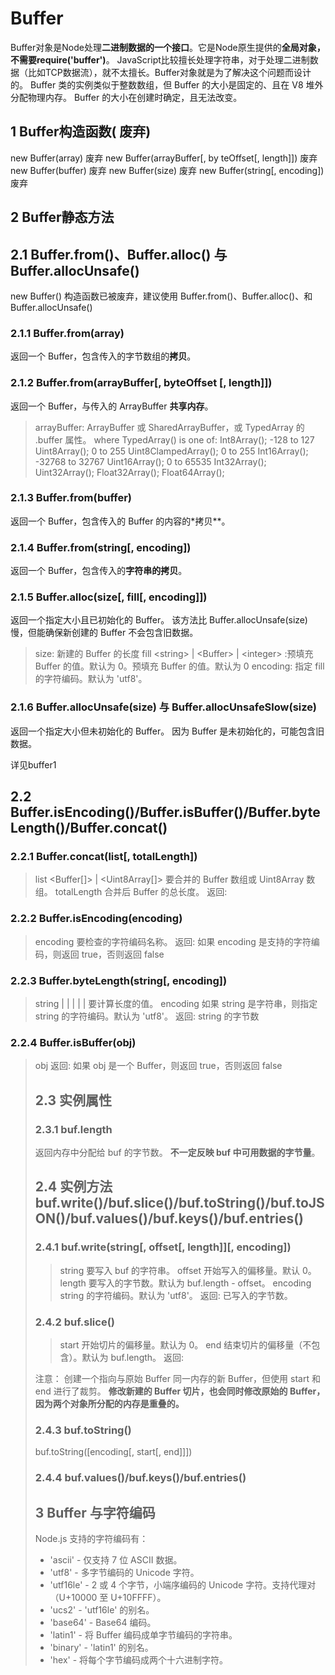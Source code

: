 # Buffer
Buffer对象是Node处理**二进制数据的一个接口**。它是Node原生提供的**全局对象，不需要require('buffer')**。
JavaScript比较擅长处理字符串，对于处理二进制数据（比如TCP数据流），就不太擅长。Buffer对象就是为了解决这个问题而设计的。
Buffer 类的实例类似于整数数组，但 Buffer 的大小是固定的、且在 V8 堆外分配物理内存。 Buffer 的大小在创建时确定，且无法改变。
## 1 Buffer构造函数( 废弃)

new Buffer(array) 废弃
new Buffer(arrayBuffer[, by teOffset[, length]]) 废弃
new Buffer(buffer) 废弃
new Buffer(size) 废弃
new Buffer(string[, encoding]) 废弃


## 2 Buffer静态方法

## 2.1 Buffer.from()、Buffer.alloc() 与 Buffer.allocUnsafe()
new Buffer() 构造函数已被废弃，建议使用 Buffer.from()、Buffer.alloc()、和 Buffer.allocUnsafe()


### 2.1.1 Buffer.from(array)
 返回一个 Buffer，包含传入的字节数组的**拷贝**。
### 2.1.2  Buffer.from(arrayBuffer[, byteOffset [, length]])
 返回一个 Buffer，与传入的 ArrayBuffer **共享内存**。
> arrayBuffer: ArrayBuffer 或 SharedArrayBuffer，或 TypedArray 的 .buffer 属性。
> where TypedArray() is one of:
> Int8Array();  -128 to 127 
> Uint8Array();  0 to 255
> Uint8ClampedArray();  0 to 255
> Int16Array();  -32768 to 32767
> Uint16Array();  0 to 65535
> Int32Array();
>  Uint32Array();
> Float32Array();
>  Float64Array();

### 2.1.3 Buffer.from(buffer)
返回一个 Buffer，包含传入的 Buffer 的内容的*拷贝**。
### 2.1.4 Buffer.from(string[, encoding])
 返回一个 Buffer，包含传入的**字符串的拷贝**。
### 2.1.5 Buffer.alloc(size[, fill[, encoding]])
 返回一个指定大小且已初始化的 Buffer。 该方法比 Buffer.allocUnsafe(size) 慢，但能确保新创建的 Buffer 不会包含旧数据。
> size: 新建的 Buffer 的长度
>  fill \<string\> | \<Buffer\> | \<integer\> :预填充 Buffer 的值。默认为 0。预填充 Buffer 的值。默认为 0
> encoding: 指定 fill 的字符编码。默认为 'utf8'。

### 2.1.6 Buffer.allocUnsafe(size) 与 Buffer.allocUnsafeSlow(size)
返回一个指定大小但未初始化的 Buffer。 因为 Buffer 是未初始化的，可能包含旧数据。

详见buffer1


## 2.2 Buffer.isEncoding()/Buffer.isBuffer()/Buffer.byteLength()/Buffer.concat()

### 2.2.1 Buffer.concat(list[, totalLength])

> list <Buffer[]> | <Uint8Array[]> 要合并的 Buffer 数组或 Uint8Array 数组。
> totalLength <integer> 合并后 Buffer 的总长度。
> 返回: <Buffer>


### 2.2.2 Buffer.isEncoding(encoding)

> encoding <string> 要检查的字符编码名称。
> 返回: <boolean>
> 如果 encoding 是支持的字符编码，则返回 true，否则返回 false


### 2.2.3 Buffer.byteLength(string[, encoding])

> string <string> | <Buffer> | <TypedArray> | <DataView> | <ArrayBuffer> | <SharedArrayBuffer> 要计算长度的值。
> encoding <string> 如果 string 是字符串，则指定 string 的字符编码。默认为 'utf8'。
> 返回: <integer> string 的字节数

### 2.2.4 Buffer.isBuffer(obj)
> obj <Object>
> 返回: <boolean>
> 如果 obj 是一个 Buffer，则返回 true，否则返回 false


## 2.3 实例属性

### 2.3.1 buf.length
返回内存中分配给 buf 的字节数。 **不一定反映 buf 中可用数据的字节量**。



## 2.4 实例方法 buf.write()/buf.slice()/buf.toString()/buf.toJSON()/buf.values()/buf.keys()/buf.entries()

### 2.4.1 buf.write(string[, offset[, length]][, encoding])
> string <string> 要写入 buf 的字符串。
> offset <integer> 开始写入的偏移量。默认 0。
> length <integer> 要写入的字节数。默认为 buf.length - offset。
> encoding <string> string 的字符编码。默认为 'utf8'。
> 返回: <integer> 已写入的字节数。

### 2.4.2 buf.slice()

> start <integer> 开始切片的偏移量。默认为 0。
> end <integer> 结束切片的偏移量（不包含）。默认为 buf.length。
> 返回: <Buffer>

注意： 创建一个指向与原始 Buffer 同一内存的新 Buffer，但使用 start 和 end 进行了裁剪。
**修改新建的 Buffer 切片，也会同时修改原始的 Buffer，因为两个对象所分配的内存是重叠的。**

### 2.4.3 buf.toString()

buf.toString([encoding[, start[, end]]])

### 2.4.4 buf.values()/buf.keys()/buf.entries()











## 3 Buffer 与字符编码

Node.js 支持的字符编码有：

- 'ascii' - 仅支持 7 位 ASCII 数据。
- 'utf8' - 多字节编码的 Unicode 字符。
- 'utf16le' - 2 或 4 个字节，小端序编码的 Unicode 字符。支持代理对（U+10000 至 U+10FFFF）。
- 'ucs2' - 'utf16le' 的别名。
- 'base64' - Base64 编码。
- 'latin1' - 将 Buffer 编码成单字节编码的字符串。
- 'binary' - 'latin1' 的别名。
- 'hex' - 将每个字节编码成两个十六进制字符。























